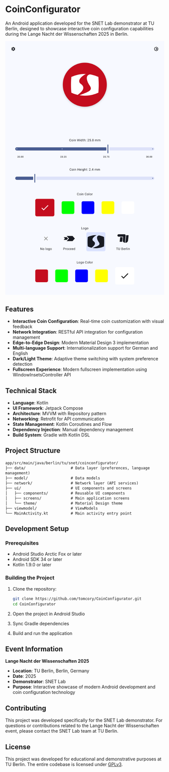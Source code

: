 # CoinConfigurator

An Android application developed for the SNET Lab demonstrator at TU Berlin, designed to showcase interactive coin configuration capabilities during the Lange Nacht der Wissenschaften 2025 in Berlin.

![CoinConfigurator Screenshot](screenshot.png)

## Features

- **Interactive Coin Configuration**: Real-time coin customization with visual feedback
- **Network Integration**: RESTful API integration for configuration management
- **Edge-to-Edge Design**: Modern Material Design 3 implementation
- **Multi-language Support**: Internationalization support for German and English
- **Dark/Light Theme**: Adaptive theme switching with system preference detection
- **Fullscreen Experience**: Modern fullscreen implementation using WindowInsetsController API

## Technical Stack

- **Language**: Kotlin
- **UI Framework**: Jetpack Compose
- **Architecture**: MVVM with Repository pattern
- **Networking**: Retrofit for API communication
- **State Management**: Kotlin Coroutines and Flow
- **Dependency Injection**: Manual dependency management
- **Build System**: Gradle with Kotlin DSL

## Project Structure

```
app/src/main/java/berlin/tu/snet/coinconfigurator/
├── data/                    # Data layer (preferences, language management)
├── model/                   # Data models
├── network/                 # Network layer (API services)
├── ui/                      # UI components and screens
│   ├── components/          # Reusable UI components
│   ├── screens/             # Main application screens
│   └── theme/               # Material Design theme
├── viewmodel/               # ViewModels
└── MainActivity.kt          # Main activity entry point
```

## Development Setup

### Prerequisites

- Android Studio Arctic Fox or later
- Android SDK 34 or later
- Kotlin 1.9.0 or later

### Building the Project

1. Clone the repository:
   ```bash
   git clone https://github.com/tomcory/CoinConfigurator.git
   cd CoinConfigurator
   ```

2. Open the project in Android Studio

3. Sync Gradle dependencies

4. Build and run the application

## Event Information

**Lange Nacht der Wissenschaften 2025**
- **Location**: TU Berlin, Berlin, Germany
- **Date**: 2025
- **Demonstrator**: SNET Lab
- **Purpose**: Interactive showcase of modern Android development and coin configuration technology

## Contributing

This project was developed specifically for the SNET Lab demonstrator. For questions or contributions related to the Lange Nacht der Wissenschaften event, please contact the SNET Lab team at TU Berlin.

## License

This project was developed for educational and demonstrative purposes at TU Berlin. The entire codebase is licensed under [GPLv3](https://www.gnu.org/licenses/gpl-3.0.html).